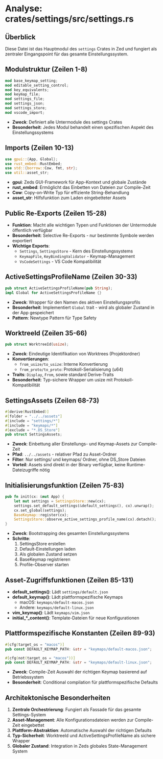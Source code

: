 # Analyse: crates/settings/src/settings.rs

## Überblick
Diese Datei ist das Hauptmodul des `settings` Crates in Zed und fungiert als zentraler Eingangspoint für das gesamte Einstellungssystem.

## Modulstruktur (Zeilen 1-8)
```rust
mod base_keymap_setting;
mod editable_setting_control;
mod key_equivalents;
mod keymap_file;
mod settings_file;
mod settings_json;
mod settings_store;
mod vscode_import;
```
- **Zweck**: Definiert alle Untermodule des settings Crates
- **Besonderheit**: Jedes Modul behandelt einen spezifischen Aspekt des Einstellungssystems

## Imports (Zeilen 10-13)
```rust
use gpui::{App, Global};
use rust_embed::RustEmbed;
use std::{borrow::Cow, fmt, str};
use util::asset_str;
```
- **gpui**: Zeds GUI-Framework für App-Kontext und globale Zustände
- **rust_embed**: Ermöglicht das Einbetten von Dateien zur Compile-Zeit
- **Cow**: Copy-on-Write Typ für effiziente String-Behandlung
- **asset_str**: Hilfsfunktion zum Laden eingebetteter Assets

## Public Re-Exports (Zeilen 15-28)
- **Funktion**: Macht alle wichtigen Typen und Funktionen der Untermodule öffentlich verfügbar
- **Besonderheit**: Selective Re-Exports - nur bestimmte Symbole werden exportiert
- **Wichtige Exports**:
  - `Settings`, `SettingsStore` - Kern des Einstellungssystems
  - `KeymapFile`, `KeyBindingValidator` - Keymap-Management
  - `VsCodeSettings` - VS Code Kompatibilität

## ActiveSettingsProfileName (Zeilen 30-33)
```rust
pub struct ActiveSettingsProfileName(pub String);
impl Global for ActiveSettingsProfileName {}
```
- **Zweck**: Wrapper für den Namen des aktiven Einstellungsprofils
- **Besonderheit**: Implementiert `Global` trait - wird als globaler Zustand in der App gespeichert
- **Pattern**: Newtype Pattern für Type Safety

## WorktreeId (Zeilen 35-66)
```rust
pub struct WorktreeId(usize);
```
- **Zweck**: Eindeutige Identifikation von Worktrees (Projektordner)
- **Konvertierungen**: 
  - `from_usize/to_usize`: Interne Konvertierung
  - `from_proto/to_proto`: Protokoll-Serialisierung (u64)
- **Traits**: `Display`, `From`, sowie standard Derive-Traits
- **Besonderheit**: Typ-sichere Wrapper um usize mit Protokoll-Kompatibilität

## SettingsAssets (Zeilen 68-73)
```rust
#[derive(RustEmbed)]
#[folder = "../../assets"]
#[include = "settings/*"]
#[include = "keymaps/*"]
#[exclude = "*.DS_Store"]
pub struct SettingsAssets;
```
- **Zweck**: Einbettung aller Einstellungs- und Keymap-Assets zur Compile-Zeit
- **Pfad**: `../../assets` - relativer Pfad zu Asset-Ordner
- **Filter**: Nur settings/ und keymaps/ Ordner, ohne DS_Store Dateien
- **Vorteil**: Assets sind direkt in der Binary verfügbar, keine Runtime-Dateizugriffe nötig

## Initialisierungsfunktion (Zeilen 75-83)
```rust
pub fn init(cx: &mut App) {
    let mut settings = SettingsStore::new(cx);
    settings.set_default_settings(&default_settings(), cx).unwrap();
    cx.set_global(settings);
    BaseKeymap::register(cx);
    SettingsStore::observe_active_settings_profile_name(cx).detach();
}
```
- **Zweck**: Bootstrapping des gesamten Einstellungssystems
- **Schritte**:
  1. SettingsStore erstellen
  2. Default-Einstellungen laden
  3. Als globalen Zustand setzen
  4. BaseKeymap registrieren
  5. Profile-Observer starten

## Asset-Zugriffsfunktionen (Zeilen 85-131)
- **default_settings()**: Lädt `settings/default.json`
- **default_keymap()**: Lädt plattformspezifische Keymaps
  - macOS: `keymaps/default-macos.json`
  - Andere: `keymaps/default-linux.json`
- **vim_keymap()**: Lädt `keymaps/vim.json`
- **initial_*_content()**: Template-Dateien für neue Konfigurationen

## Plattformspezifische Konstanten (Zeilen 89-93)
```rust
#[cfg(target_os = "macos")]
pub const DEFAULT_KEYMAP_PATH: &str = "keymaps/default-macos.json";

#[cfg(not(target_os = "macos"))]
pub const DEFAULT_KEYMAP_PATH: &str = "keymaps/default-linux.json";
```
- **Zweck**: Compile-Zeit Auswahl der richtigen Keymap basierend auf Betriebssystem
- **Besonderheit**: Conditional compilation für plattformspezifische Defaults

## Architektonische Besonderheiten
1. **Zentrale Orchestrierung**: Fungiert als Fassade für das gesamte Settings-System
2. **Asset-Management**: Alle Konfigurationsdateien werden zur Compile-Zeit eingebettet
3. **Plattform-Abstraktion**: Automatische Auswahl der richtigen Defaults
4. **Typ-Sicherheit**: WorktreeId und ActiveSettingsProfileName als sichere Wrapper
5. **Globaler Zustand**: Integration in Zeds globales State-Management System